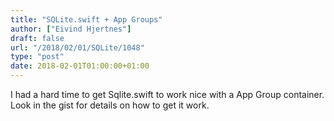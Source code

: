 ```yaml
---
title: "SQLite.swift + App Groups"
author: ["Eivind Hjertnes"]
draft: false
url: "/2018/02/01/SQLite/1048"
type: "post"
date: 2018-02-01T01:00:00+01:00
---
```


I had a hard time to get Sqlite.swift to work nice with a App Group
container. Look in the gist for details on how to get it work.

<div class="HTML">
  <div></div>

<script src="<https://gist.github.com/hjertnes/6321bc897b7cd20ae2fc52c5084aab3b.js>"></script>

</div>
